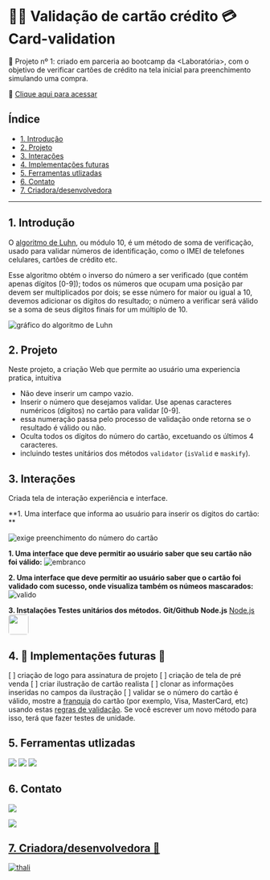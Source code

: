 # 👩‍💻 Validação de cartão crédito 💳 Card-validation

🚀 Projeto nº 1: criado em parceria ao bootcamp da <Laboratória>, com o objetivo de verificar cartões de crédito na tela inicial para preenchimento simulando uma compra.

🔗 [Clique aqui para acessar](https://github.com/THALINascimento)

## Índice

- [1. Introdução](#1-Introdução)
- [2. Projeto](#2-Projeto)
- [3. Interações](#3-Interações)
- [4. Implementações futuras](#4-Implementações-futuras)
- [5. Ferramentas utlizadas](#5-Ferramentas-utlizadas)
- [6. Contato](#6-Contato)
- [7. Criadora/desenvolvedora](#7-Criadora/desenvolvedora)

---

## 1. Introdução

O [algoritmo de Luhn](https://en.wikipedia.org/wiki/Luhn_algorithm), ou módulo 10, é um método de soma de verificação, usado para validar
números de identificação, como o IMEI de telefones celulares, cartões de crédito
etc.

Esse algoritmo obtém o inverso do número a ser verificado (que
contém apenas dígitos [0-9]); todos os números que ocupam uma posição par devem
ser multiplicados por dois; se esse número for maior ou igual a 10, devemos
adicionar os dígitos do resultado; o número a verificar será válido se a soma de
seus dígitos finais for um múltiplo de 10.

![gráfico do algoritmo de
Luhn](https://www.101computing.net/wp/wp-content/uploads/Luhn-Algorithm.png)

## 2. Projeto

Neste projeto, a criação Web que permite ao usuário uma experiencia pratica, intuitiva

- Não deve inserir um campo vazio.
- Inserir o número que desejamos validar. Use apenas caracteres
  numéricos (dígitos) no cartão para validar [0-9].
- essa numeração passa pelo processo de validação onde retorna se o resultado é válido ou não.
- Oculta todos os dígitos do número do cartão, excetuando os últimos 4
  caracteres.
- incluindo testes unitários dos métodos
  `validator` (`isValid` e `maskify`).

## 3. Interações

Criada tela de interação experiência e interface.

**1. Uma interface que informa ao usuário para inserir os digitos do cartão: **

![exige preenchimento do número do cartão](https://user-images.githubusercontent.com/114299360/217397401-fc428124-59df-4f1c-883d-505303595aa4.jpeg)

**1. Uma interface que deve permitir ao usuário saber que seu cartão não foi válido:**
![embranco](https://user-images.githubusercontent.com/114299360/217397405-085fce46-ff28-48b5-81e6-f2c3e71bd211.jpeg)

**2. Uma interface que deve permitir ao usuário saber que o cartão foi validado com sucesso, onde visualiza também os númeos mascarados:**
![valido](https://user-images.githubusercontent.com/114299360/217397407-477c769e-ca64-4078-8b99-ca69fe682c47.jpeg)

**3. Instalações Testes unitários dos métodos.**
**Git/Github**
**Node.js** [Node.js](https://nodejs.org/en/)
<img  height="40" widtht="40" style="border-radius:5px;" src="https://user-images.githubusercontent.com/114299360/217401219-69d656d5-0718-442b-a71e-700930e356a4.jpg">

## 4. 🚧 Implementações futuras 🚧

[ ] criação de logo para assinatura de projeto
[ ] criação de tela de pré venda
[ ] criar ilustração de cartão realista
[ ] clonar as informações inseridas no campos da ilustração
[ ] validar se o número do
cartão é válido, mostre a [franquia](https://es.wikipedia.org/wiki/N%C3%BAmero_de_programa_bancaria)
do cartão (por exemplo, Visa, MasterCard, etc) usando estas [regras de validação](https://stevemorse.org/ssn/cc.html).
Se você escrever um novo método para isso, terá que fazer testes de unidade.

## 5. Ferramentas utlizadas

<img src="https://img.shields.io/badge/HTML5-E34F26?style=for-the-badge&logo=html5&logoColor=white">

<img src="https://img.shields.io/badge/CSS-239120?&style=for-the-badge&logo=css3&logoColor=white">

<img src="https://img.shields.io/badge/JavaScript-323330?style=for-the-badge&logo=javascript&logoColor=F7DF1E">

## 6. Contato

<a href="https://www.linkedin.com/in/thalita-nascimento-3b087a98/" target="_blank"><img src="https://img.shields.io/badge/-LinkedIn-%230077B5?style=for-the-badge&logo=linkedin&logoColor=white">

</a><a href = "mailto:thalita.secre@gmail.com" target="_blank"><img src="https://img.shields.io/badge/Gmail-D14836?style=for-the-badge&logo=gmail&logoColor=white">

## 7. Criadora/desenvolvedora 💛

![thali](https://user-images.githubusercontent.com/114299360/217400840-130aba7d-06a4-41e7-860b-84db5d00ed03.jpeg)
